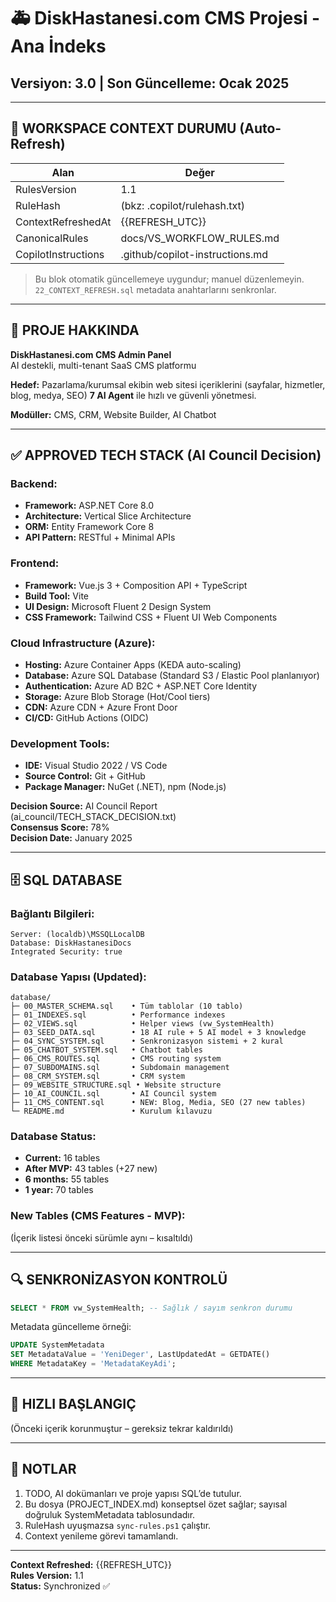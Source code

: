# 🚑 DiskHastanesi.com CMS Projesi - Ana İndeks
## Versiyon: 3.0 | Son Güncelleme: Ocak 2025

---

## 🔄 WORKSPACE CONTEXT DURUMU (Auto-Refresh)
| Alan | Değer |
|------|-------|
| RulesVersion | 1.1 |
| RuleHash | (bkz: .copilot/rulehash.txt) |
| ContextRefreshedAt | {{REFRESH_UTC}} |
| CanonicalRules | docs/VS_WORKFLOW_RULES.md |
| CopilotInstructions | .github/copilot-instructions.md |

> Bu blok otomatik güncellemeye uygundur; manuel düzenlemeyin. `22_CONTEXT_REFRESH.sql` metadata anahtarlarını senkronlar.

---

## 🧠 PROJE HAKKINDA

**DiskHastanesi.com CMS Admin Panel**  
AI destekli, multi-tenant SaaS CMS platformu

**Hedef:** Pazarlama/kurumsal ekibin web sitesi içeriklerini (sayfalar, hizmetler, blog, medya, SEO) **7 AI Agent** ile hızlı ve güvenli yönetmesi.

**Modüller:** CMS, CRM, Website Builder, AI Chatbot

---

## ✅ APPROVED TECH STACK (AI Council Decision)

### **Backend:**
- **Framework:** ASP.NET Core 8.0
- **Architecture:** Vertical Slice Architecture
- **ORM:** Entity Framework Core 8
- **API Pattern:** RESTful + Minimal APIs

### **Frontend:**
- **Framework:** Vue.js 3 + Composition API + TypeScript
- **Build Tool:** Vite
- **UI Design:** Microsoft Fluent 2 Design System
- **CSS Framework:** Tailwind CSS + Fluent UI Web Components

### **Cloud Infrastructure (Azure):**
- **Hosting:** Azure Container Apps (KEDA auto-scaling)
- **Database:** Azure SQL Database (Standard S3 / Elastic Pool planlanıyor)
- **Authentication:** Azure AD B2C + ASP.NET Core Identity
- **Storage:** Azure Blob Storage (Hot/Cool tiers)
- **CDN:** Azure CDN + Azure Front Door
- **CI/CD:** GitHub Actions (OIDC)

### **Development Tools:**
- **IDE:** Visual Studio 2022 / VS Code
- **Source Control:** Git + GitHub
- **Package Manager:** NuGet (.NET), npm (Node.js)

**Decision Source:** AI Council Report (ai_council/TECH_STACK_DECISION.txt)  
**Consensus Score:** 78%  
**Decision Date:** January 2025

---

## 🗄️ SQL DATABASE

### **Bağlantı Bilgileri:**
```
Server: (localdb)\MSSQLLocalDB
Database: DiskHastanesiDocs
Integrated Security: true
```

### **Database Yapısı (Updated):**
```
database/
├─ 00_MASTER_SCHEMA.sql    • Tüm tablolar (10 tablo)
├─ 01_INDEXES.sql          • Performance indexes
├─ 02_VIEWS.sql            • Helper views (vw_SystemHealth)
├─ 03_SEED_DATA.sql        • 18 AI rule + 5 AI model + 3 knowledge
├─ 04_SYNC_SYSTEM.sql      • Senkronizasyon sistemi + 2 kural
├─ 05_CHATBOT_SYSTEM.sql   • Chatbot tables
├─ 06_CMS_ROUTES.sql       • CMS routing system
├─ 07_SUBDOMAINS.sql       • Subdomain management
├─ 08_CRM_SYSTEM.sql       • CRM system
├─ 09_WEBSITE_STRUCTURE.sql • Website structure
├─ 10_AI_COUNCIL.sql       • AI Council system
├─ 11_CMS_CONTENT.sql      • NEW: Blog, Media, SEO (27 new tables)
└─ README.md               • Kurulum kılavuzu
```

### **Database Status:**
- **Current:** 16 tables
- **After MVP:** 43 tables (+27 new)
- **6 months:** 55 tables
- **1 year:** 70 tables

### **New Tables (CMS Features - MVP):**
(İçerik listesi önceki sürümle aynı – kısaltıldı)

---

## 🔍 SENKRONİZASYON KONTROLÜ
```sql
SELECT * FROM vw_SystemHealth; -- Sağlık / sayım senkron durumu
```
Metadata güncelleme örneği:
```sql
UPDATE SystemMetadata 
SET MetadataValue = 'YeniDeger', LastUpdatedAt = GETDATE() 
WHERE MetadataKey = 'MetadataKeyAdi';
```

---

## 🚀 HIZLI BAŞLANGIÇ
(Önceki içerik korunmuştur – gereksiz tekrar kaldırıldı)

---

## 📌 NOTLAR
1. TODO, AI dokümanları ve proje yapısı SQL’de tutulur.
2. Bu dosya (PROJECT_INDEX.md) konseptsel özet sağlar; sayısal doğruluk SystemMetadata tablosundadır.
3. RuleHash uyuşmazsa `sync-rules.ps1` çalıştır.
4. Context yenileme görevi tamamlandı.

---
**Context Refreshed:** {{REFRESH_UTC}}  
**Rules Version:** 1.1  
**Status:** Synchronized ✅
